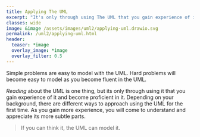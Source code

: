 ```yaml
---
title: Applying The UML
excerpt: "It's only through using The UML that you gain experience of it and become proficient in it."
classes: wide
image: &image /assets/images/uml2/applying-uml.drawio.svg
permalink: /uml2/applying-uml.html
header:
  teaser: *image
  overlay_image: *image
  overlay_filter: 0.5
---
```

Simple problems are easy to model with the UML. Hard problems will become easy to model as you become fluent in the UML.

*Reading* about the UML is one thing, but its only through using it that you gain experience of it and become proficient in it. Depending on your background, there are different ways to approach using the UML for the first time. As you gain more experience, you will come to understand and appreciate its more subtle parts.

> If you can think it, the UML can model it.
